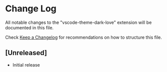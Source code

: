 # Change Log

All notable changes to the "vscode-theme-dark-love" extension will be documented in this file.

Check [Keep a Changelog](http://keepachangelog.com/) for recommendations on how to structure this file.

## [Unreleased]

- Initial release
